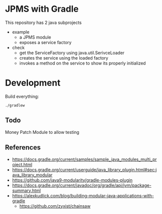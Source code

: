 # JPMS with Gradle

This repository has 2 java subprojects
- example
  - a JPMS module
  - exposes a service factory
- check
  - get the ServiceFactory using java.util.SerivceLoader
  - creates the service using the loaded factory
  - invokes a method on the service to show its properly initialized
    
# Development

Build everything:
```
./gradlew
```


## Todo

Money Patch Module to allow testing

## References
- https://docs.gradle.org/current/samples/sample_java_modules_multi_project.html
- https://docs.gradle.org/current/userguide/java_library_plugin.html#sec:java_library_modular
- https://github.com/java9-modularity/gradle-modules-plugin
- https://docs.gradle.org/current/javadoc/org/gradle/api/jvm/package-summary.html
- https://alexkudlick.com/blog/building-modular-java-applications-with-gradle
  - https://github.com/zyxist/chainsaw


